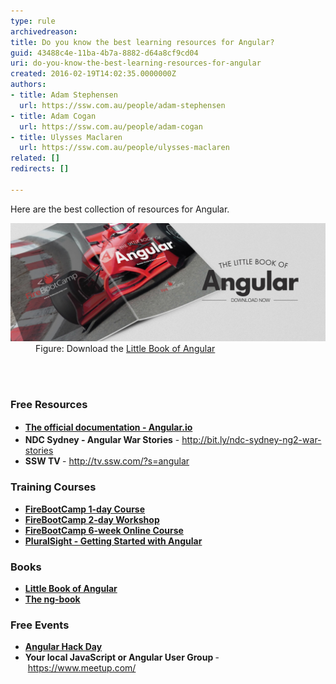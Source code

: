 ```yaml
---
type: rule
archivedreason: 
title: Do you know the best learning resources for Angular?
guid: 43488c4e-11ba-4b7a-8882-d64a8cf9cd04
uri: do-you-know-the-best-learning-resources-for-angular
created: 2016-02-19T14:02:35.0000000Z
authors:
- title: Adam Stephensen
  url: https://ssw.com.au/people/adam-stephensen
- title: Adam Cogan
  url: https://ssw.com.au/people/adam-cogan
- title: Ulysses Maclaren
  url: https://ssw.com.au/people/ulysses-maclaren
related: []
redirects: []

---
```



<p>​​Here are the best collection of resources for Angular.<br></p><dl class="image"><dt> 
      <img alt="The-Little-Book-of-Angular-v1-8.jpg" src="The-Little-Book-of-Angular-v1-8.jpg" style="width:750px;" /> 
      <br> 
   </dt><dd>Figure: Download the​​ <a href="/SiteCollectionDocuments/Little-Book-Angular.pdf" target="_blank">Little Book of Angular</a><br></dd></dl>
<br><excerpt class='endintro'></excerpt><br>
<dl class="ssw15-rteElement-ImageArea"><h3 class="ssw15-rteElement-H3">Free Resources ​​<br></h3></dl><ul><li> 
      <b>
         <span style="line-height:1.6;"></span></b>
      <b></b>
      <span>
         <b>
            <a href="https://angular.io/">​​The official documentation - Angular.io​</a></b><b></b></span></li><li>
      <span><b>NDC Sydney </b> 
         <b>- Angular War Stories</b> - <a href="http://bit.ly/ndc-sydney-ng2-war-stories" target="_blank">http://bit.ly/ndc-sydney-ng2-war-stories</a></span><br></li><li> 
      <span>​<b>SSW TV </b>- <a href="http://tv.ssw.com/?s=angular" target="_blank">http://tv.ssw.com/?s=angular</a></span></li></ul><div><h3>Training Courses​​<br></h3><ul><li> 
         <strong>
            <a href="https://firebootcamp.com/angular-superpower-tour/" target="_blank">FireBootCamp 1-day Course</a></strong></li><li> 
         <strong>
            <a href="https://firebootcamp.com/2-day-angular-workshop/" target="_blank">FireBootCamp 2-day Workshop</a></strong></li> 
      <strong>
         <li> 
            <strong> 
               <a href="https://firebootcamp.com/angular-online-course/" target="_blank">FireBootCamp 6-week Online Course</a></strong></li>
         <li> 
            <strong> 
               <a href="https://www.pluralsight.com/courses/angular-2-getting-started-update" target="_blank">PluralSight - Getting Started with Angular</a></strong></li> </strong></ul><div><h3 style="font-weight:bold;">Books</h3><ul style="font-weight:bold;"><li>
            <strong><a href="/SiteCollectionDocuments/The-Little-Book-of-Angular-v1-8.pdf" target="_blank">Little Book of Angular</a></strong></li><li>
            <strong><a href="https://www.ng-book.com/2/" target="_blank">The ng-book</a></strong></li></ul><div><h3>Free Events​​​​​<br></h3><ul><li style="font-weight:bold;">
               <b><a href="https://angularhackday.com/">Angular Hack Day​</a></b><br></li><li>
               <b style="font-weight:bold;">Your local JavaScript or Angular User Group</b><b> </b>- <b></b><a href="https://www.meetup.com/" target="_blank">https://www.meetup.com/</a><b></b><br></li></ul></div></div></div>


